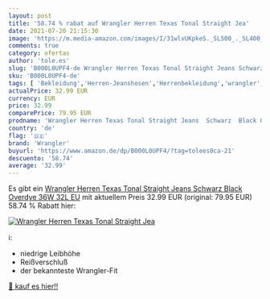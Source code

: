 ```yaml
---
layout: post
title: '58.74 % rabat auf Wrangler Herren Texas Tonal Straight Jea'
date: 2021-07-20 21:15:30
image: 'https://m.media-amazon.com/images/I/31wlvUKpkeS._SL500_._SL400_.jpg'
comments: true
category: ofertas
author: 'tole.es'
slug: 'B000L0UPF4-de Wrangler Herren Texas Tonal Straight Jeans Schwarz Black...'
sku: 'B000L0UPF4-de'
tags: [ 'Bekleidung','Herren-Jeanshosen','Herrenbekleidung','wrangler', ]
actualPrice: 32.99 EUR
currency: EUR
price: 32.99
comparePrice: 79.95 EUR
prodname: 'Wrangler Herren Texas Tonal Straight Jeans  Schwarz  Black Overdye   36W 32L EU'
country: 'de'
flag: '🇩🇪'
brand: 'Wrangler'
buyurl: 'https://www.amazon.de/dp/B000L0UPF4/?tag=tolees0ca-21'
descuento: '58.74'
average: '32.99'
---
```


Es gibt ein [Wrangler Herren Texas Tonal Straight Jeans  Schwarz  Black Overdye   36W 32L EU](https://www.amazon.de/dp/B000L0UPF4/?tag=tolees0ca-21) mit aktuellem Preis 32.99 EUR (original: 79.95 EUR) 58.74 % Rabatt hier:

[![Wrangler Herren Texas Tonal Straight Jea](https://m.media-amazon.com/images/I/31wlvUKpkeS._SL500_._SL400_.jpg)](https://www.amazon.de/dp/B000L0UPF4/?tag=tolees0ca-21)

ℹ️:

- niedrige Leibhöhe
- Reißverschluß
- der bekannteste Wrangler-Fit

[🛒 kauf es hier!!](https://www.amazon.de/dp/B000L0UPF4/?tag=tolees0ca-21)
